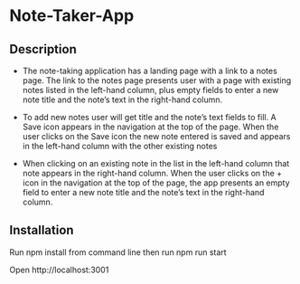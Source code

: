 # Note-Taker-App

## Description 

- The note-taking application has a landing page with a link to a notes page. The link to the notes page presents user with a page with existing notes listed in the left-hand column, plus empty fields to enter a new note title and the note’s text in the right-hand column.

- To add new notes user will get title and the note’s text fields to fill. A Save icon appears in the navigation at the top of the page. When the user clicks on the Save icon the new note entered is saved and appears in the left-hand column with the other existing notes

- When clicking on an existing note in the list in the left-hand column that note appears in the right-hand column. When the user clicks on the + icon in the navigation at the top of the page, the app presents an empty field to enter a new note title and the note’s text in the right-hand column.

## Installation

Run npm install from command line then run npm run start

Open http://localhost:3001

